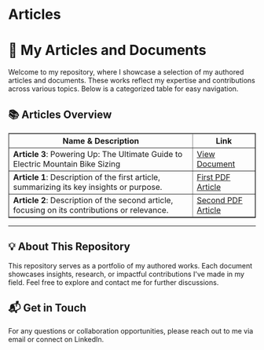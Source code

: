 # Articles

<h1>📝 My Articles and Documents</h1>

<p>Welcome to my repository, where I showcase a selection of my authored articles and documents. These works reflect my expertise and contributions across various topics. Below is a categorized table for easy navigation.</p>

<h2>📚 Articles Overview</h2>

<table border="1">
  <thead>
    <tr>
      <th><strong>Name & Description</strong></th>
      <th><strong>Link</strong></th>
    </tr>
  </thead>
  <tbody>
    <tr>
      <td><strong>Article 3</strong>: Powering Up: The Ultimate Guide to Electric Mountain Bike Sizing</td>
      <td><a href="https://www.pdffiller.com/jsfiller-desk19/?flat_pdf_quality=low&lang=en&projectId=1026573937&routeId=29ca58e0f1d9f5ad96ec3b1740c47e42">View Document</a></td>
    </tr>
    <tr>
      <td><strong>Article 1</strong>: Description of the first article, summarizing its key insights or purpose.</td>
      <td><a href="./path-to-your-first-pdf.pdf">First PDF Article</a></td>
    </tr>
    <tr>
      <td><strong>Article 2</strong>: Description of the second article, focusing on its contributions or relevance.</td>
      <td><a href="./path-to-your-second-pdf.pdf">Second PDF Article</a></td>
    </tr>
  </tbody>
</table>

<hr>

<h2>💡 About This Repository</h2>

<p>This repository serves as a portfolio of my authored works. Each document showcases insights, research, or impactful contributions I've made in my field. Feel free to explore and contact me for further discussions.</p>

<h2>📬 Get in Touch</h2>

<p>For any questions or collaboration opportunities, please reach out to me via email or connect on LinkedIn.</p>

